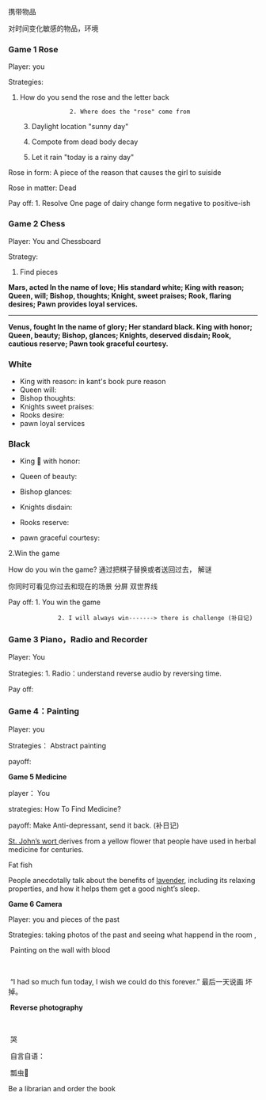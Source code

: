 携带物品



对时间变化敏感的物品，环境







### **Game 1 Rose**



Player: you 



Strategies:  

1. How do you send the rose and the letter back

                     2. Where does the "rose" come from

   3.   Daylight location  "sunny day"

   4.   Compote from dead body decay

   5.   Let it rain   "today is a rainy day"

      

Rose in form:  A piece of the reason that causes the girl to suiside



Rose in matter:  Dead



Pay off:   1. Resolve One page of dairy change form negative to positive-ish 









### **Game 2 Chess**



Player: You and Chessboard 



Strategy:  

1. Find pieces 



**Mars, acted In the name of love; His standard white; King with reason; Queen, will; Bishop, thoughts; Knight,  sweet praises; Rook, flaring desires;  Pawn provides loyal services.** 

****

**Venus, fought In the name of glory; Her standard black. King with honor; Queen, beauty; Bishop, glances; Knights, deserved disdain; Rook, cautious reserve; Pawn took graceful courtesy.**



### **White**

- King with reason:  in kant's book pure reason
- Queen will: 
- Bishop thoughts:
- Knights sweet praises:
- Rooks desire:
- pawn loyal services



### **Black** 

- King 👑 with honor:

- Queen of beauty:
- Bishop glances:
- Knights disdain:
- Rooks reserve:
- pawn graceful courtesy:





2.Win the game               

   

   How do you win the game?      通过把棋子替换或者送回过去，  解谜

   

   你同时可看见你过去和现在的场景   分屏    双世界线

   



Pay off:    1. You win the game

                  2. I will always win-------> there is challenge (补日记)









### **Game 3  Piano，Radio and Recorder**





Player:  You





Strategies:  1. Radio：understand reverse audio by reversing time.









Pay off:     





### **Game 4：Painting**





Player: you







Strategies： Abstract painting







payoff:







**Game 5  Medicine**  



player： You





strategies:  How To Find Medicine?





payoff:  Make Anti-depressant, send it back. (补日记)



[St. John’s wort ](https://www.medicalnewstoday.com/articles/174928)derives from a yellow flower that people have used in herbal medicine for centuries.



Fat fish      



 People anecdotally talk about the benefits of [lavender](https://www.medicalnewstoday.com/articles/265922#benefits), including its relaxing properties, and how it helps them get a good night’s sleep.





**Game 6 Camera**



Player: you and pieces of the past





Strategies: taking photos of the past and seeing what happend in the room ,



​           Painting on the wall with blood 

​           

​           “I had so much fun today, I wish we could do this forever.” 最后一天说画   坏掉。



​            **Reverse photography**

​            

​          哭



​            自言自语：



​             瓢虫🐞  









Be a librarian and order the book





































































